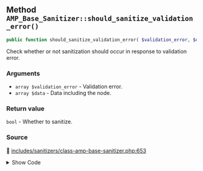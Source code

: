 ## Method `AMP_Base_Sanitizer::should_sanitize_validation_error()`

```php
public function should_sanitize_validation_error( $validation_error, $data = array() );
```

Check whether or not sanitization should occur in response to validation error.

### Arguments

* `array $validation_error` - Validation error.
* `array $data` - Data including the node.

### Return value

`bool` - Whether to sanitize.

### Source

:link: [includes/sanitizers/class-amp-base-sanitizer.php:653](/includes/sanitizers/class-amp-base-sanitizer.php#L653-L659)

<details>
<summary>Show Code</summary>

```php
public function should_sanitize_validation_error( $validation_error, $data = [] ) {
	if ( empty( $this->args['validation_error_callback'] ) || ! is_callable( $this->args['validation_error_callback'] ) ) {
		return true;
	}
	$validation_error = $this->prepare_validation_error( $validation_error, $data );
	return false !== call_user_func( $this->args['validation_error_callback'], $validation_error, $data );
}
```

</details>
